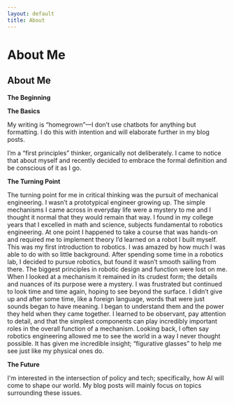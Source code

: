 ```yaml
---
layout: default
title: About
---
```


# About Me

## About Me

**The Beginning**

<!--A would-be graduate of high school in 2001, but that didn’t happen (no high school diploma, no GED). Took some time to find myself. 
Ended up at San Diego Mesa Community College 2008-2010 (a bunch of Associate’s degrees), University of California San Diego 2010-2013 
(B.S. Chemical Engineering), University of California Los Angeles 2014 – present (M.S. Mechanical Engineering 2016, Ph.D. Candidate 2018).-->

**The Basics**

My writing is “homegrown”—I don’t use chatbots for anything but formatting. I do this with intention and will elaborate further in my blog posts. 

I’m a “first principles” thinker, organically not deliberately. I came to notice that about myself and recently decided to embrace the formal definition and be conscious of it as I go.

**The Turning Point**

The turning point for me in critical thinking was the pursuit of mechanical engineering. I wasn’t a prototypical engineer growing up. The simple mechanisms I came 
across in everyday life were a mystery to me and I thought it normal that they would remain that way. I found in my college years that I excelled in math and science,
 subjects fundamental to robotics engineering. At one point I happened to take a course that was hands-on and required me to implement theory I’d learned on a robot I built myself. 
 This was my first introduction to robotics. I was amazed by how much I was able to do with so little background. After spending some time in a robotics lab, I decided to pursue robotics,
 but found it wasn’t smooth sailing from there. The biggest principles in robotic design and function were lost on me. When I looked at a mechanism it remained in its crudest form; the details 
 and nuances of its purpose were a mystery. I was frustrated but continued to look time and time again, hoping to see beyond the surface. I didn’t give up and after some time, like a foreign language, 
 words that were just sounds began to have meaning. I began to understand them and the power they held when they came together. I learned to be observant, pay attention to detail, 
 and that the simplest components can play incredibly important roles in the overall function of a mechanism. Looking back, I often say robotics engineering allowed me to see the world in a way I never thought possible. It has given me incredible insight; 
 “figurative glasses” to help me see just like my physical ones do.

**The Future**

<!--The transparency with respect to my background has the purpose of relating my unique value proposition and nothing more. In my life there are many things I’ve come across 
that I’ve been dissatisfied with, and others I may be apathetic or indifferent towards. It is with these unique perspectives that together we may serve as many people as possible. -->

I'm interested in the intersection of policy and tech; specifically, how AI will come to shape our world. My blog posts will mainly focus on topics surrounding these issues.

